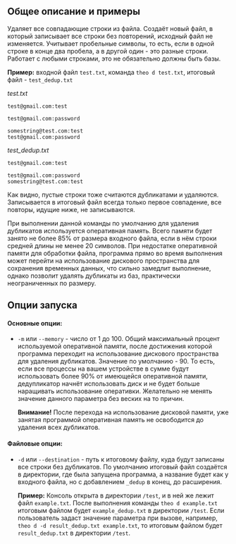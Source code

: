 ## Общее описание и примеры

Удаляет все совпадающие строки из файла. Создаёт новый файл, в который записывает все строки без повторений, исходный файл не изменяется. Учитывает пробельные символы, то есть, если в одной строке в конце два пробела, а в другой один - это разные строки. Работает с любыми строками, это не обязательно должны быть базы.

**Пример:** входной файл `test.txt`, команда `theo d test.txt`, итоговый файл - `test_dedup.txt`

*test.txt*

```
test@gmail.com:test

test@gmail.com:password

somestring@test.com:test
test@gmail.com:password
```

*test_dedup.txt*

```
test@gmail.com:test

test@gmail.com:password
somestring@test.com:test
```

Как видно, пустые строки тоже считаются дубликатами и удаляются. Записывается в итоговый файл всегда только первое совпадение, все повторы, идущие ниже, не записываются.

При выполнении данной команды по умолчанию для удаления дубликатов используется оперативная память. Всего памяти будет занято не более 85% от размера входного файла, если в нём строки средней длины не менее 20 символов. При недостатке оперативной памяти для обработки файла, программа прямо во время выполнения может перейти на использование дискового пространства для сохранения временных данных, что сильно замедлит выполнение, однако позволит удалять дубликаты из баз, практически неограниченных по размеру.



## Опции запуска

#### Основные опции:

- `-m` или `--memory` - число от 1 до 100. Общий максимальный процент используемой оперативной памяти, после достижения которой программа переходит на использование дискового пространства для удаления дубликатов. Значение по умолчанию - 90. То есть, если все процессы на вашем устройстве в сумме будут использовать более 90% от имеющейся оперативной памяти, дедупликатор начнёт использовать диск и не будет больше наращивать использование оперативки. Желательно не менять значение данного параметра без веских на то причин.

  **Внимание!** После перехода на использование дисковой памяти, уже занятая программой оперативная память не освободится до удаления всех дубликатов.



#### Файловые опции:

- `-d` или `--destination` - путь к итоговому файлу, куда будут записаны все строки без дубликатов. По умолчанию итоговый файл создаётся в директории, где была запущена программа, а название будет как у входного файла, но с добавлением `_dedup` в конец, до расширения. 

  **Пример:** Консоль открыта в директории `/test`, и в ней же лежит файл `example.txt`. 
  После выполнения команды `theo d example.txt` итоговым файлом будет `example_dedup.txt` в директории `/test`.
  Если пользователь задаст значение параметра при вызове, например, `theo d -d result_dedup.txt example.txt`, то итоговым файлом будет `result_dedup.txt` в директории `/test`.

